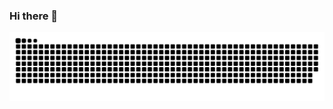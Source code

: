 ### Hi there 👋

<picture>
  <source media="(prefers-color-scheme: dark)" srcset="https://raw.githubusercontent.com/JialongHe/JialongHe/output/github-contribution-grid-snake-dark.svg">
  <source media="(prefers-color-scheme: light)" srcset="https://raw.githubusercontent.com/JialongHe/JialongHe/output/github-contribution-grid-snake.svg">
  <img alt="github contribution grid snake animation" src="https://raw.githubusercontent.com/JialongHe/JialongHe/output/github-contribution-grid-snake.svg">
</picture>

<!--
**JialongHe/JialongHe** is a ✨ _special_ ✨ repository because its `README.md` (this file) appears on your GitHub profile.

Here are some ideas to get you started:

- 🔭 I’m currently working on ...
- 🌱 I’m currently learning ...
- 👯 I’m looking to collaborate on ...
- 🤔 I’m looking for help with ...
- 💬 Ask me about ...
- 📫 How to reach me: ...
- 😄 Pronouns: ...
- ⚡ Fun fact: ...
-->
